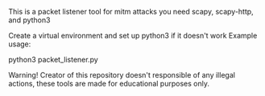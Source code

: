 This is a packet listener tool for mitm attacks
you need scapy, scapy-http, and python3

Create a virtual environment and set up python3 if it doesn't work 
Example usage:

python3 packet_listener.py


Warning! Creator of this repository doesn't responsible of any illegal actions, these tools are made for educational purposes only.
